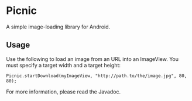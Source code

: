 # Picnic
A simple image-loading library for Android.

## Usage
Use the following to load an image from an URL into an ImageView. You must specify a target width and a target height:

```
Picnic.startDownload(myImageView, "http://path.to/the/image.jpg", 80, 80);
```

For more information, please read the Javadoc.
